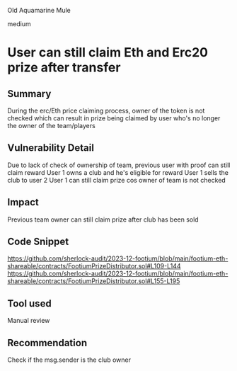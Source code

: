 Old Aquamarine Mule

medium

# User can still claim Eth and Erc20 prize after transfer

## Summary
During the erc/Eth price claiming process, owner of the token is not checked which can result in prize being claimed by user who's no longer the owner of the team/players

## Vulnerability Detail
Due to lack of check of ownership of team, previous user with proof can still claim reward
User 1 owns a club and he's eligible for reward
User 1 sells the club to user 2
User 1 can still claim prize cos owner of team is not checked 

## Impact
Previous team owner can still claim prize after  club has been sold 

## Code Snippet
https://github.com/sherlock-audit/2023-12-footium/blob/main/footium-eth-shareable/contracts/FootiumPrizeDistributor.sol#L109-L144
https://github.com/sherlock-audit/2023-12-footium/blob/main/footium-eth-shareable/contracts/FootiumPrizeDistributor.sol#L155-L195

## Tool used
Manual review

## Recommendation
 Check if the msg.sender is the club owner 